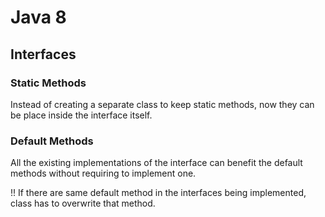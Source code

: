 # Java 8

## Interfaces

### Static Methods
Instead of creating a separate class to keep static methods, now they can be
place inside the interface itself.

### Default Methods
All the existing implementations of the interface can benefit the default methods
without requiring to implement one.

!! If there are same default method in the interfaces being implemented, class
has to overwrite that method.


